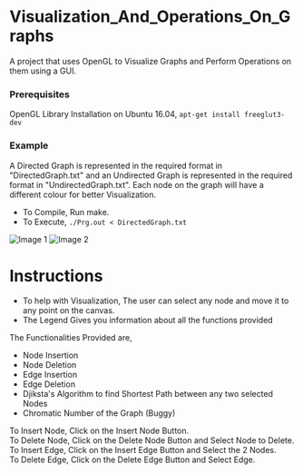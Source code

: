 # Visualization_And_Operations_On_Graphs
A project that uses OpenGL to Visualize Graphs and Perform Operations on them using a GUI.

### Prerequisites
OpenGL Library Installation on Ubuntu 16.04,
```apt-get install freeglut3-dev```

### Example

A Directed Graph is represented in the required format in "DirectedGraph.txt" and an Undirected Graph is represented in the required format in "UndirectedGraph.txt". Each node on the graph will have a different colour for better Visualization. 


* To Compile, Run make.
* To Execute, ```./Prg.out < DirectedGraph.txt```

![Image 1](https://github.com/Kadle11/Visualization_And_Operations_On_Graphs/blob/master/ScreenShots/BasicGraph.png)
![Image 2](https://github.com/Kadle11/Visualization_And_Operations_On_Graphs/blob/master/ScreenShots/Legend.png)


# Instructions

* To help with Visualization, The user can select any node and move it to any point on the canvas.
* The Legend Gives you information about all the functions provided

The Functionalities Provided are,
* Node Insertion
* Node Deletion
* Edge Insertion
* Edge Deletion
* Djiksta's Algorithm to find Shortest Path between any two selected Nodes
* Chromatic Number of the Graph (Buggy)

To Insert Node, Click on the Insert Node Button. <br />
To Delete Node, Click on the Delete Node Button and Select Node to Delete.<br />
To Insert Edge, Click on the Insert Edge Button and Select the 2 Nodes.<br />
To Delete Edge, Click on the Delete Edge Button and Select Edge. <br />
